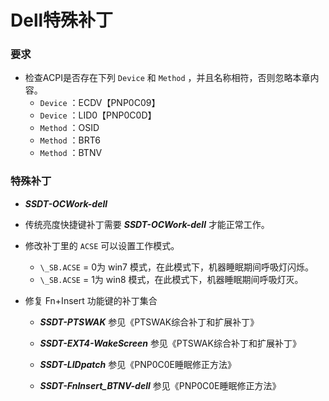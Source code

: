 # Dell特殊补丁

### 要求

- 检查ACPI是否存在下列 `Device` 和 `Method` ，并且名称相符，否则忽略本章内容。
  -  `Device` ：ECDV【PNP0C09】
  -  `Device` ：LID0【PNP0C0D】
  -  `Method` ：OSID
  -  `Method` ：BRT6
  -  `Method` ：BTNV

### 特殊补丁

-   ***SSDT-OCWork-dell*** 
   - 传统亮度快捷键补丁需要 ***SSDT-OCWork-dell*** 才能正常工作。
   - 修改补丁里的 `ACSE` 可以设置工作模式。
     -  `\_SB.ACSE` = 0为 win7 模式，在此模式下，机器睡眠期间呼吸灯闪烁。
     -  `\_SB.ACSE` = 1为 win8 模式，在此模式下，机器睡眠期间呼吸灯灭。

- 修复 Fn+Insert 功能键的补丁集合
  
  -  ***SSDT-PTSWAK***   参见《PTSWAK综合补丁和扩展补丁》
  -  ***SSDT-EXT4-WakeScreen***   参见《PTSWAK综合补丁和扩展补丁》
  
  -  ***SSDT-LIDpatch***   参见《PNP0C0E睡眠修正方法》
  
  -  ***SSDT-FnInsert_BTNV-dell***   参见《PNP0C0E睡眠修正方法》

